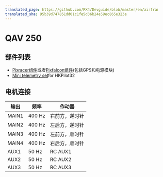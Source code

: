 ```yaml
---
translated_page: https://github.com/PX4/Devguide/blob/master/en/airframes_multicopter/qav250.md
translated_sha: 95b39d747851dd01c1fe5d36b24e59ec865e323e
---
```


# QAV 250


## 部件列表

- [Pixracer组件](https://docs.px4.io/en/flight_controller/pixracer.html)或者[Pixfalcon组件](https://docs.px4.io/en/flight_controller/pixfalcon.html)(包括GPS和电源模块)
- [Mini telemetry set](https://docs.px4.io/en/flight_controller/HKPilot32.html#accessories)for HKPilot32

## 电机连接

| 输出    | 频率     | 作动器     |
| ----- | ------ | ------- |
| MAIN1 | 400 Hz | 右前方，逆时针 |
| MAIN2 | 400 Hz | 左后方，逆时针 |
| MAIN3 | 400 Hz | 左前方，顺时针 |
| MAIN4 | 400 Hz | 右后方，顺时针 |
| AUX1  | 50 Hz  | RC AUX1 |
| AUX2  | 50 Hz  | RC AUX2 |
| AUX3  | 50 Hz  | RC AUX3 |